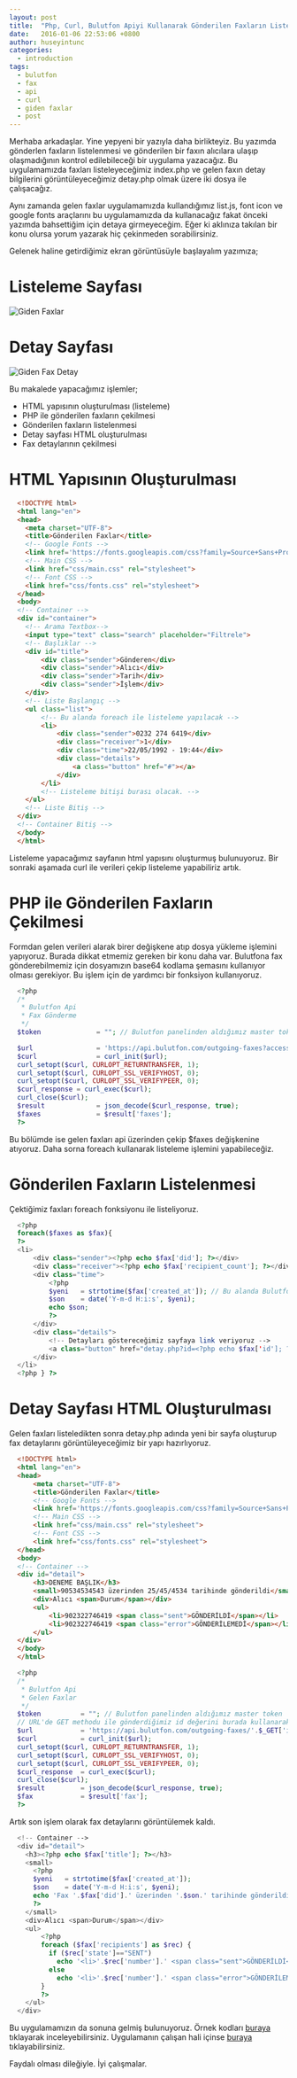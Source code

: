 ```yaml
---
layout: post
title:  "Php, Curl, Bulutfon Apiyi Kullanarak Gönderilen Faxların Listelenmesi"
date:   2016-01-06 22:53:06 +0800
author: huseyintunc
categories:
  - introduction
tags:
  - bulutfon
  - fax
  - api
  - curl
  - giden faxlar
  - post
---
```


Merhaba arkadaşlar. Yine yepyeni bir yazıyla daha birlikteyiz. Bu yazımda gönderlen faxların listelenmesi ve gönderilen bir faxın alıcılara ulaşıp olaşmadığının kontrol edilebileceği bir uygulama yazacağız. Bu uygulamamızda faxları listeleyeceğimiz index.php ve gelen faxın detay bilgilerini görüntüleyeceğimiz detay.php olmak üzere iki dosya ile çalışacağız.

Aynı zamanda gelen faxlar uygulamamızda kullandığımız list.js, font icon ve google fonts araçlarını bu uygulamamızda da kullanacağız fakat önceki yazımda bahsettiğim için detaya girmeyeceğim. Eğer ki aklınıza takılan bir konu olursa yorum yazarak hiç çekinmeden sorabilirsiniz.

Gelenek haline getirdiğimiz ekran görüntüsüyle başlayalım yazımıza;
# Listeleme Sayfası
![Giden Faxlar](/images/bulutfon-giden-faxlar.png)
# Detay Sayfası
![Giden Fax Detay](/images/bulutfon-giden-fax-detay.png)

Bu makalede yapacağımız işlemler;

* HTML yapısının oluşturulması (listeleme)
* PHP ile gönderilen faxların çekilmesi
* Gönderilen faxların listelenmesi
* Detay sayfası HTML oluşturulması
* Fax detaylarının çekilmesi


# HTML Yapısının Oluşturulması

```html
  <!DOCTYPE html>
  <html lang="en">
  <head>
    <meta charset="UTF-8">
    <title>Gönderilen Faxlar</title>
    <!-- Google Fonts -->
    <link href='https://fonts.googleapis.com/css?family=Source+Sans+Pro:400,900,700,600,300,200&subset=latin,latin-ext' rel='stylesheet' type='text/css'>
    <!-- Main CSS -->
    <link href="css/main.css" rel="stylesheet">
    <!-- Font CSS -->
    <link href="css/fonts.css" rel="stylesheet">
  </head>
  <body>
  <!-- Container -->
  <div id="container">
    <!-- Arama Textbox-->
    <input type="text" class="search" placeholder="Filtrele">
    <!-- Başlıklar -->
    <div id="title">
        <div class="sender">Gönderen</div>
        <div class="sender">Alıcı</div>
        <div class="sender">Tarih</div>
        <div class="sender">İşlem</div>
    </div>
    <!-- Liste Başlangıç -->
    <ul class="list">
        <!-- Bu alanda foreach ile listeleme yapılacak -->
        <li>
            <div class="sender">0232 274 6419</div>
            <div class="receiver">1</div>
            <div class="time">22/05/1992 - 19:44</div>
            <div class="details">
                <a class="button" href="#"></a>
            </div>
        </li>
        <!-- Listeleme bitişi burası olacak. -->
    </ul>
    <!-- Liste Bitiş -->
  </div>
  <!-- Container Bitiş -->
  </body>
  </html>
```

Listeleme yapacağımız sayfanın html yapısını oluşturmuş bulunuyoruz. Bir sonraki aşamada curl ile verileri çekip listeleme yapabiliriz artık.

# PHP ile Gönderilen Faxların Çekilmesi

Formdan gelen verileri alarak birer değişkene atıp dosya yükleme işlemini yapıyoruz. Burada dikkat etmemiz gereken bir konu daha var. Bulutfona fax gönderebilmemiz için dosyamızın base64 kodlama şemasını kullanıyor olması gerekiyor. Bu işlem için de yardımcı bir fonksiyon kullanıyoruz.

```php
  <?php
  /*
   * Bulutfon Api
   * Fax Gönderme
   */
  $token              = ""; // Bulutfon panelinden aldığımız master token

  $url                = 'https://api.bulutfon.com/outgoing-faxes?access_token='.$token;
  $curl               = curl_init($url);
  curl_setopt($curl, CURLOPT_RETURNTRANSFER, 1);
  curl_setopt($curl, CURLOPT_SSL_VERIFYHOST, 0);
  curl_setopt($curl, CURLOPT_SSL_VERIFYPEER, 0);
  $curl_response = curl_exec($curl);
  curl_close($curl);
  $result             = json_decode($curl_response, true);
  $faxes              = $result['faxes'];
  ?>
```
Bu bölümde ise gelen faxları api üzerinden çekip $faxes değişkenine atıyoruz. Daha sorna foreach kullanarak listeleme işlemini yapabileceğiz.

# Gönderilen Faxların Listelenmesi
Çektiğimiz faxları foreach fonksiyonu ile listeliyoruz.

```php
  <?php
  foreach($faxes as $fax){
  ?>
  <li>
      <div class="sender"><?php echo $fax['did']; ?></div>
      <div class="receiver"><?php echo $fax['recipient_count']; ?></div>
      <div class="time">
          <?php
          $yeni   = strtotime($fax['created_at']); // Bu alanda Bulutfon'dan datetime formatında gelen tarih bilgisini yeniden formatlıyoruz
          $son    = date('Y-m-d H:i:s', $yeni);
          echo $son;
          ?>
      </div>
      <div class="details">
          <!-- Detayları göstereceğimiz sayfaya link veriyoruz -->
          <a class="button" href="detay.php?id=<?php echo $fax['id']; ?>"></a>
      </div>
  </li>
  <?php } ?>
```

# Detay Sayfası HTML Oluşturulması
Gelen faxları listeledikten sonra detay.php adında yeni bir sayfa oluşturup fax detaylarını görüntüleyeceğimiz bir yapı hazırlıyoruz.

```html
  <!DOCTYPE html>
  <html lang="en">
  <head>
      <meta charset="UTF-8">
      <title>Gönderilen Faxlar</title>
      <!-- Google Fonts -->
      <link href='https://fonts.googleapis.com/css?family=Source+Sans+Pro:400,900,700,600,300,200&subset=latin,latin-ext' rel='stylesheet' type='text/css'>
      <!-- Main CSS -->
      <link href="css/main.css" rel="stylesheet">
      <!-- Font CSS -->
      <link href="css/fonts.css" rel="stylesheet">
  </head>
  <body>
  <!-- Container -->
  <div id="detail">
      <h3>DENEME BAŞLIK</h3>
      <small>90534534543 üzerinden 25/45/4534 tarihinde gönderildi</small>
      <div>Alıcı <span>Durum</span></div>
      <ul>
          <li>902322746419 <span class="sent">GÖNDERİLDİ</span></li>
          <li>902322746419 <span class="error">GÖNDERİLEMEDİ</span></li>
      </ul>
  </div>
  </body>
  </html>
```

```php
  <?php
  /*
   * Bulutfon Api
   * Gelen Faxlar
   */
  $token          = ""; // Bulutfon panelinden aldığımız master token
  // URL'de GET methodu ile gönderdiğimiz id değerini burada kullanarak fax detaylarını çekiyoruz
  $url            = 'https://api.bulutfon.com/outgoing-faxes/'.$_GET['id'].'?access_token='.$token;
  $curl           = curl_init($url);
  curl_setopt($curl, CURLOPT_RETURNTRANSFER, 1);
  curl_setopt($curl, CURLOPT_SSL_VERIFYHOST, 0);
  curl_setopt($curl, CURLOPT_SSL_VERIFYPEER, 0);
  $curl_response  = curl_exec($curl);
  curl_close($curl);
  $result         = json_decode($curl_response, true);
  $fax            = $result['fax'];
  ?>
```

Artık son işlem olarak fax detaylarını görüntülemek kaldı.

```php
  <!-- Container -->
  <div id="detail">
    <h3><?php echo $fax['title']; ?></h3>
    <small>
      <?php
      $yeni   = strtotime($fax['created_at']);
      $son    = date('Y-m-d H:i:s', $yeni);
      echo 'Fax '.$fax['did'].' üzerinden '.$son.' tarihinde gönderildi.';
      ?>
    </small>
    <div>Alıcı <span>Durum</span></div>
    <ul>
        <?php
        foreach ($fax['recipients'] as $rec) {
          if ($rec['state']=="SENT")
            echo '<li>'.$rec['number'].' <span class="sent">GÖNDERİLDİ</span></li>';
          else
            echo '<li>'.$rec['number'].' <span class="error">GÖNDERİLEMEDİ</span></li>';
        }
        ?>
    </ul>
  </div>
```

Bu uygulamamızın da sonuna gelmiş bulunuyoruz.  Örnek kodları [buraya][df1] tıklayarak inceleyebilirsiniz.
Uygulamanın çalışan hali içinse [buraya][df2] tıklayabilirsiniz.

Faydalı olması dileğiyle.
İyi çalışmalar.

   [df1]: <https://github.com/hsyntnc/BulutfonSampleApps/tree/master/outgoingFaxes>
   [df2]: <http://tunc.tk/Bulutfon/outgoingFaxes/>
